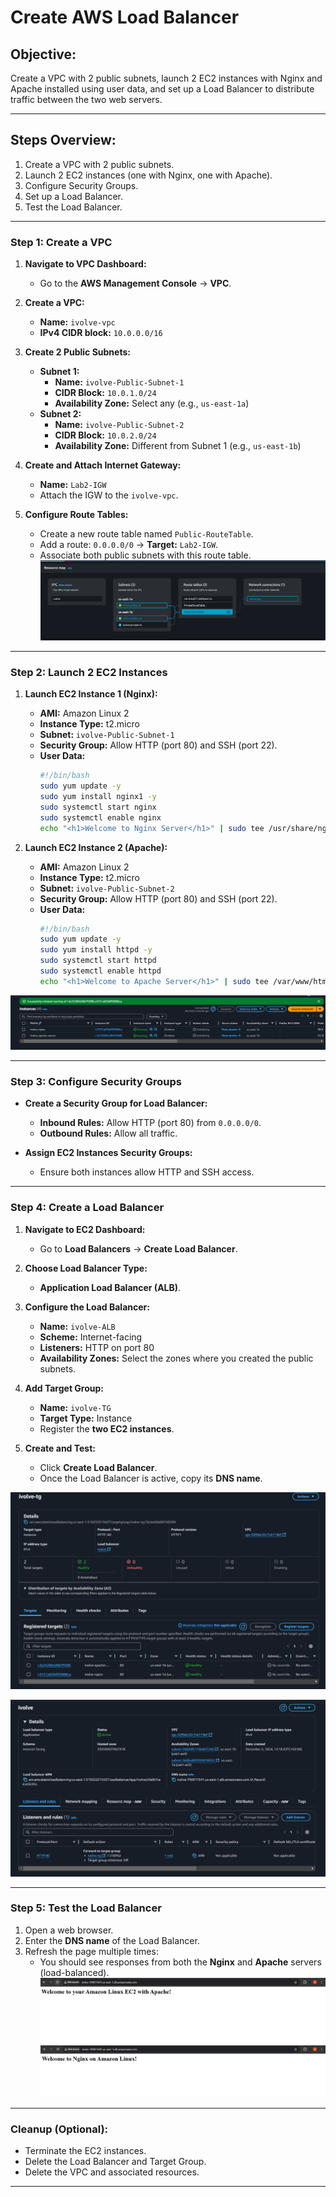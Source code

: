 # Create AWS Load Balancer

## Objective:
Create a VPC with 2 public subnets, launch 2 EC2 instances with Nginx and Apache installed using user data, and set up a Load Balancer to distribute traffic between the two web servers.

---

## Steps Overview:
1. Create a VPC with 2 public subnets.
2. Launch 2 EC2 instances (one with Nginx, one with Apache).
3. Configure Security Groups.
4. Set up a Load Balancer.
5. Test the Load Balancer.

---

### Step 1: Create a VPC

1. **Navigate to VPC Dashboard:**
   - Go to the **AWS Management Console** → **VPC**.

2. **Create a VPC:**
   - **Name:** `ivolve-vpc`
   - **IPv4 CIDR block:** `10.0.0.0/16`

3. **Create 2 Public Subnets:**
   - **Subnet 1:**
     - **Name:** `ivolve-Public-Subnet-1`
     - **CIDR Block:** `10.0.1.0/24`
     - **Availability Zone:** Select any (e.g., `us-east-1a`)
   - **Subnet 2:**
     - **Name:** `ivolve-Public-Subnet-2`
     - **CIDR Block:** `10.0.2.0/24`
     - **Availability Zone:** Different from Subnet 1 (e.g., `us-east-1b`)

4. **Create and Attach Internet Gateway:**
   - **Name:** `Lab2-IGW`
   - Attach the IGW to the `ivolve-vpc`.

5. **Configure Route Tables:**
   - Create a new route table named `Public-RouteTable`.
   - Add a route: `0.0.0.0/0` → **Target:** `Lab2-IGW`.
   - Associate both public subnets with this route table.
![vpc](images/vpc.png)
---

### Step 2: Launch 2 EC2 Instances

1. **Launch EC2 Instance 1 (Nginx):**
   - **AMI:** Amazon Linux 2
   - **Instance Type:** t2.micro
   - **Subnet:** `ivolve-Public-Subnet-1`
   - **Security Group:** Allow HTTP (port 80) and SSH (port 22).
   - **User Data:**
     ```bash
     #!/bin/bash
     sudo yum update -y
     sudo yum install nginx1 -y
     sudo systemctl start nginx
     sudo systemctl enable nginx
     echo "<h1>Welcome to Nginx Server</h1>" | sudo tee /usr/share/nginx/html/index.html
     ```

2. **Launch EC2 Instance 2 (Apache):**
   - **AMI:** Amazon Linux 2
   - **Instance Type:** t2.micro
   - **Subnet:** `ivolve-Public-Subnet-2`
   - **Security Group:** Allow HTTP (port 80) and SSH (port 22).
   - **User Data:**
     ```bash
     #!/bin/bash
     sudo yum update -y
     sudo yum install httpd -y
     sudo systemctl start httpd
     sudo systemctl enable httpd
     echo "<h1>Welcome to Apache Server</h1>" | sudo tee /var/www/html/index.html
     ```

![ec2](images/Ec2.png)

---

### Step 3: Configure Security Groups

- **Create a Security Group for Load Balancer:**
  - **Inbound Rules:** Allow HTTP (port 80) from `0.0.0.0/0`.
  - **Outbound Rules:** Allow all traffic.

- **Assign EC2 Instances Security Groups:**
  - Ensure both instances allow HTTP and SSH access.

---

### Step 4: Create a Load Balancer

1. **Navigate to EC2 Dashboard:**
   - Go to **Load Balancers** → **Create Load Balancer**.

2. **Choose Load Balancer Type:**
   - **Application Load Balancer (ALB)**.

3. **Configure the Load Balancer:**
   - **Name:** `ivolve-ALB`
   - **Scheme:** Internet-facing
   - **Listeners:** HTTP on port 80
   - **Availability Zones:** Select the zones where you created the public subnets.

4. **Add Target Group:**
   - **Name:** `ivolve-TG`
   - **Target Type:** Instance
   - Register the **two EC2 instances**.

5. **Create and Test:**
   - Click **Create Load Balancer**.
   - Once the Load Balancer is active, copy its **DNS name**.

![Alp-tg](images/ALB-tg.png)

![Alp](images/ALP.png)

---

### Step 5: Test the Load Balancer

1. Open a web browser.
2. Enter the **DNS name** of the Load Balancer.
3. Refresh the page multiple times:
   - You should see responses from both the **Nginx** and **Apache** servers (load-balanced).
![test-1](images/test-1.png)
![test-2](images/test-2.png)
---

### Cleanup (Optional):
- Terminate the EC2 instances.
- Delete the Load Balancer and Target Group.
- Delete the VPC and associated resources.

---



